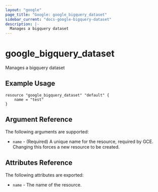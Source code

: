 ```yaml
---
layout: "google"
page_title: "Google: google_bigquery_dataset"
sidebar_current: "docs-google-bigquery-dataset"
description: |-
  Manages a bigquery dataset
---
```


# google\_bigquery\_dataset

Manages a bigquery dataset

## Example Usage

```
resource "google_bigquery_dataset" "default" {
	name = "test"
}
```

## Argument Reference

The following arguments are supported:

* `name` - (Required) A unique name for the resource, required by GCE.
    Changing this forces a new resource to be created.

## Attributes Reference

The following attributes are exported:

* `name` - The name of the resource.

